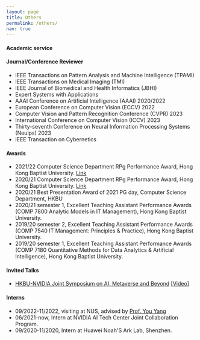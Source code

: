 ```yaml
---
layout: page
title: Others
permalink: /others/
nav: true
---
```


#### Academic service 

#### Journal/Conference Reviewer
- IEEE Transactions on Pattern Analysis and Machine Intelligence (TPAMI)
- IEEE Transactions on Medical Imaging (TMI)
- IEEE Journal of Biomedical and Health Informatics (JBHI)
- Expert Systems with Applications
- AAAI Conference on Artificial Intelligence (AAAI) 2020/2022
- European Conference on Computer Vision (ECCV) 2022
- Computer Vision and Pattern Recognition Conference (CVPR) 2023
- International Conference on Computer Vision (ICCV) 2023
- Thirty-seventh Conference on Neural Information Processing Systems (Neuips) 2023
- IEEE Transaction on Cybernetics

#### Awards

- 2021/22 Computer Science Department RPg Performance Award, Hong Kong Baptist University. [Link](https://www.comp.hkbu.edu.hk/v1/?pid=48)
- 2020/21 Computer Science Department RPg Performance Award, Hong Kong Baptist University. [Link](https://www.comp.hkbu.edu.hk/v1/?pid=48)
- 2020/21 Best Presentation Award of 2021 PG day, Computer Science Department, HKBU
- 2020/21 semester 1, Excellent Teaching Assistant Performance Awards (COMP 7800 Analytic Models in IT Management), Hong Kong Baptist University.
- 2019/20 semester 2, Excellent Teaching Assistant Performance Awards (COMP 7540 IT Management: Principles & Practice), Hong Kong Baptist University.
- 2019/20 semester 1, Excellent Teaching Assistant Performance Awards (COMP 7180 Quantitative Methods for Data Analytics & Artificial Intelligence), Hong Kong Baptist University.

#### Invited Talks

- [HKBU-NVIDIA Joint Symposium on AI, Metaverse and Beyond](https://www.comp.hkbu.edu.hk/hkbu-nvidia-sym2022/) [[Video]](https://lifehkbueduhk-my.sharepoint.com/:v:/g/personal/18481086_life_hkbu_edu_hk/Ee8fgSA8hUJHlJRxGrkEEiIBzd6b3ez-8VA_xkWNbhg0bQ?e=e4PY2f)

#### Interns

- 09/2022-11/2022, visiting at NUS, advised by [Prof. You Yang](https://www.comp.nus.edu.sg/~youy/)
- 06/2021-now, Intern at NVIDIA AI Tech Center Joint Collaboration Program.
- 09/2020-11/2020, Intern at Huawei Noah'S Ark Lab, Shenzhen.
